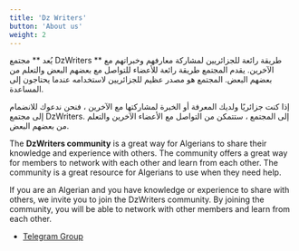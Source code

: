 ```yaml
---
title: 'Dz Writers'
button: 'About us'
weight: 2
---
```



يُعد ** مجتمع DzWriters ** طريقة رائعة للجزائريين لمشاركة معارفهم وخبراتهم مع الآخرين. يقدم المجتمع طريقة رائعة للأعضاء للتواصل مع بعضهم البعض والتعلم من بعضهم البعض. المجتمع هو مصدر عظيم للجزائريين لاستخدامه عندما يحتاجون إلى المساعدة.

إذا كنت جزائريًا ولديك المعرفة أو الخبرة لمشاركتها مع الآخرين ، فنحن ندعوك للانضمام إلى مجتمع DzWriters.  إلى المجتمع ، ستتمكن من التواصل مع الأعضاء الآخرين والتعلم من بعضهم البعض.



The **DzWriters community** is a great way for Algerians to share their knowledge and experience with others. The community offers a great way for members to network with each other and learn from each other. The community is a great resource for Algerians to use when they need help. 

If you are an Algerian and you have knowledge or experience to share with others, we invite you to join the DzWriters community. By joining the community, you will be able to network with other members and learn from each other. 

* [Telegram Group](https://t.me/+FkxBvehG5PIyMDk8)


